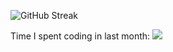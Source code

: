 
![GitHub Streak](https://github-readme-stats.vercel.app/api/wakatime?username=H11H&api_domain=wakapi.dev&bg_color=1A202C&title_color=2F855A&icon_color=2F855A&text_color=ffffff&custom_title=Week%20Stats&layout=compact)

Time I spent coding in last month:
![](https://wakapi.dev/api/badge/H11H/H11H/interval:30_days?label=last%2030d)
